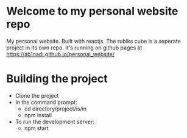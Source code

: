 # Welcome to my personal website repo
My personal website. Built with reactjs. The rubiks cube is a seperate project in its own repo. 
It's running on github pages at https://ab1nadi.github.io/personal_website/

# Building the project
* Clone the project
* In the command prompt:  
  * cd directory/project/is/in
  * npm install
* To run the development server: 
  * npm start
